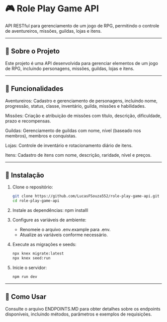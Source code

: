 # 🎮 Role Play Game API

API RESTful para gerenciamento de um jogo de RPG, permitindo o controle de aventureiros, missões, guildas, lojas e itens.

---

## 🧾 Sobre o Projeto
Este projeto é uma API desenvolvida para gerenciar elementos de um jogo de RPG, incluindo personagens, missões, guildas, lojas e itens.

---

## 🚀 Funcionalidades
Aventureiros: Cadastro e gerenciamento de personagens, incluindo nome, progressão, status, classe, inventário, guilda, missões e habilidades.

Missões: Criação e atribuição de missões com título, descrição, dificuldade, prazo e recompensas.

Guildas: Gerenciamento de guildas com nome, nível (baseado nos membros), membros e conquistas.

Lojas: Controle de inventário e rotacionamento diário de itens.

Itens: Cadastro de itens com nome, descrição, raridade, nível e preços.

---

## 💾 Instalação

1. Clone o repositório:
    ```bash
    git clone https://github.com/LucasFSouza552/role-play-game-api.git
    cd role-play-game-api
    ```

2. Instale as dependências:
    npm installl

3. Configure as variáveis de ambiente:
   - Renomeie o arquivo .env.example para .env.
   - Atualize as variáveis conforme necessário.
  
4. Execute as migrações e seeds:
    ```bash
    npx knex migrate:latest
    npx knex seed:run
    ```

5. Inicie o servidor:
    ```bash
    npm run dev
    ``` 

---

## 📌 Como Usar
Consulte o arquivo ENDPOINTS.MD para obter detalhes sobre os endpoints disponíveis, incluindo métodos, parâmetros e exemplos de requisições.

